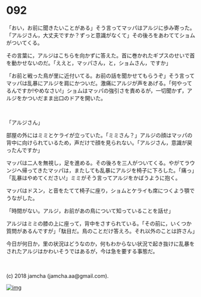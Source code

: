 # 092

「おい，お前に聞きたいことがある」そう言ってマッパはアルジに歩み寄った。「アルジさん，大丈夫ですか？ずっと意識がなくて」その後ろをあわててショムがついてくる。  

その言葉に，アルジはこちらを向かずに答えた。首に巻かれたギプスのせいで首を動かせないのだ。「ええと，マッパさん，と，ショムさん，ですか」  

「お前と戦った鳥が里に近付いてる。お前の話を聞かせてもらうぞ」そう言ってマッパは乱暴にアルジを肩にかついだ。激痛にアルジが声をあげる。「何やってるんですか!やめなさい!」ショムはマッパの強引さを責めるが，一切聞かず，アルジをかついだまま出口のドアを開いた。  

<br>  

「アルジさん」  

部屋の外にはミミとケライが立っていた。「ミミさん？」アルジの顔はマッパの背中に向けられているため，声だけで顔を見られない。「アルジさん，意識が戻ったんですか」  

マッパは二人を無視し，足を進める。その後ろを三人がついてくる。やがてラウンジへ帰ってきたマッパは，またしても乱暴にアルジを椅子に下ろした。「痛っ」「乱暴はやめてください!」ミミがそう言ってアルジをかばうように抱く。  

マッパはドスン，と音をたてて椅子に座り，ショムとケライも席につくよう顎でうながした。  

「時間がない。アルジ，お前があの鳥について知っていることを話せ」  

アルジはミミの膝の上に座って，背中をさすられている。「その前に，いくつか質問があるんですが」「駄目だ。鳥のことだけ答えろ。それ以外のことは許さん」  

今日が何日か，里の状況はどうなのか，何もわからない状況で起き抜けに乱暴をされたアルジはかわいそうではあるが，今は急を要する事態だ。  

<br>  
<br>  
(c) 2018 jamcha (jamcha.aa@gmail.com).  

[![img](http://i.creativecommons.org/l/by-nc-sa/4.0/88x31.png)](http://creativecommons.org/licenses/by-nc-sa/4.0/deed)